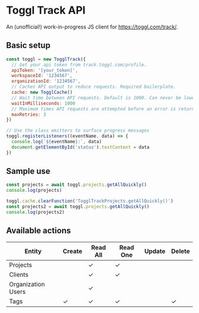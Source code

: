 # Toggl Track API

An (unofficial!) work-in-progress JS client for https://toggl.com/track/.

## Basic setup

```js
const toggl = new TogglTrack({
  // Get your api token from track.toggl.com/profile.
  apiToken: '[your_token]',
  workspaceId: '1234567',
  organizationId: '1234567',
  // Caches API output to reduce requests. Required boilerplate.
  cache: new TogglCache()
  // Wait time between API requests. Default is 1000. Can never be lower than 1000.
  waitInMilliseconds: 1000
  // Maximum times API requests are attempted before an error is returned. Default is 3. Can never be lower than 1.
  maxRetries: 3
})

// Use the class emitters to surface progress messages
toggl.registerListeners((eventName, data) => {
  console.log(`${eventName}:`, data)
  document.getElementById('status').textContent = data
})
```

## Sample use

```js
const projects = await toggl.projects.getAllQuickly()
console.log(projects)

toggl.cache.clearFunction('TogglTrackProjects.getAllQuickly()')
const projects2 = await toggl.projects.getAllQuickly()
console.log(projects2)
```

## Available actions

| Entity             | Create | Read All | Read One | Update | Delete |
| ------------------ | ------ | -------- | -------- | ------ | ------ |
| Projects           |        | ✓        | ✓        |        |        |
| Clients            |        | ✓        | ✓        |        |        |
| Organization Users |        | ✓        |          |        |        |
| Tags               | ✓      | ✓        | ✓        |        | ✓      |
